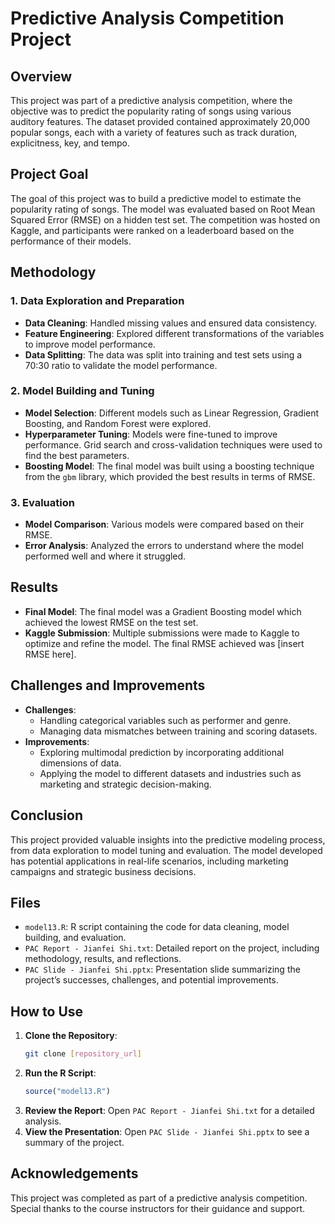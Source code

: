 # Predictive Analysis Competition Project

## Overview

This project was part of a predictive analysis competition, where the objective was to predict the popularity rating of songs using various auditory features. The dataset provided contained approximately 20,000 popular songs, each with a variety of features such as track duration, explicitness, key, and tempo.

## Project Goal

The goal of this project was to build a predictive model to estimate the popularity rating of songs. The model was evaluated based on Root Mean Squared Error (RMSE) on a hidden test set. The competition was hosted on Kaggle, and participants were ranked on a leaderboard based on the performance of their models.

## Methodology

### 1. Data Exploration and Preparation

- **Data Cleaning**: Handled missing values and ensured data consistency.
- **Feature Engineering**: Explored different transformations of the variables to improve model performance.
- **Data Splitting**: The data was split into training and test sets using a 70:30 ratio to validate the model performance.

### 2. Model Building and Tuning

- **Model Selection**: Different models such as Linear Regression, Gradient Boosting, and Random Forest were explored.
- **Hyperparameter Tuning**: Models were fine-tuned to improve performance. Grid search and cross-validation techniques were used to find the best parameters.
- **Boosting Model**: The final model was built using a boosting technique from the `gbm` library, which provided the best results in terms of RMSE.

### 3. Evaluation

- **Model Comparison**: Various models were compared based on their RMSE.
- **Error Analysis**: Analyzed the errors to understand where the model performed well and where it struggled.

## Results

- **Final Model**: The final model was a Gradient Boosting model which achieved the lowest RMSE on the test set.
- **Kaggle Submission**: Multiple submissions were made to Kaggle to optimize and refine the model. The final RMSE achieved was [insert RMSE here].

## Challenges and Improvements

- **Challenges**:
  - Handling categorical variables such as performer and genre.
  - Managing data mismatches between training and scoring datasets.
- **Improvements**:
  - Exploring multimodal prediction by incorporating additional dimensions of data.
  - Applying the model to different datasets and industries such as marketing and strategic decision-making.

## Conclusion

This project provided valuable insights into the predictive modeling process, from data exploration to model tuning and evaluation. The model developed has potential applications in real-life scenarios, including marketing campaigns and strategic business decisions.

## Files

- `model13.R`: R script containing the code for data cleaning, model building, and evaluation.
- `PAC Report - Jianfei Shi.txt`: Detailed report on the project, including methodology, results, and reflections.
- `PAC Slide - Jianfei Shi.pptx`: Presentation slide summarizing the project’s successes, challenges, and potential improvements.

## How to Use

1. **Clone the Repository**:
    ```bash
    git clone [repository_url]
    ```
2. **Run the R Script**:
    ```r
    source("model13.R")
    ```
3. **Review the Report**: Open `PAC Report - Jianfei Shi.txt` for a detailed analysis.
4. **View the Presentation**: Open `PAC Slide - Jianfei Shi.pptx` to see a summary of the project.

## Acknowledgements

This project was completed as part of a predictive analysis competition. Special thanks to the course instructors for their guidance and support.

